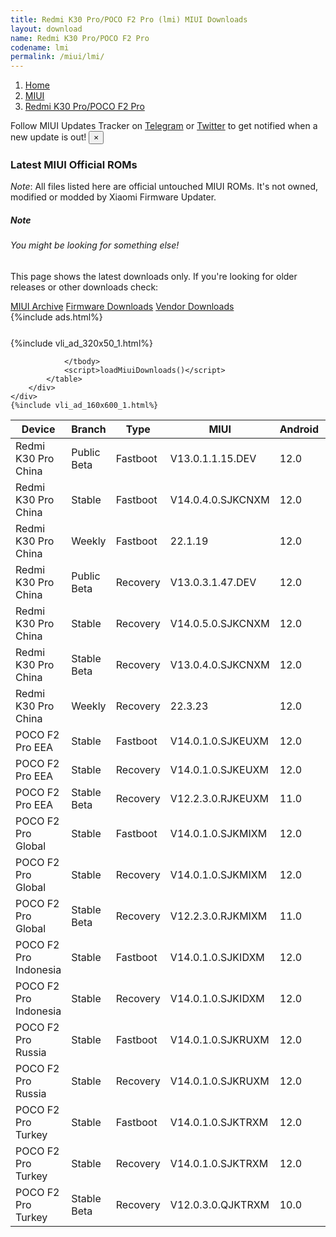 ```yaml
---
title: Redmi K30 Pro/POCO F2 Pro (lmi) MIUI Downloads
layout: download
name: Redmi K30 Pro/POCO F2 Pro
codename: lmi
permalink: /miui/lmi/
---
```

<nav aria-label="breadcrumb">
    <ol class="breadcrumb">
        <li class="breadcrumb-item"><a href="/">Home</a></li>
        <li class="breadcrumb-item"><a href="/miui/">MIUI</a></li>
        <li class="breadcrumb-item active" aria-current="page"><a href="/miui/lmi/">Redmi K30 Pro/POCO F2 Pro</a></li>
    </ol>
</nav>
<div class="alert alert-primary alert-dismissible fade show" role="alert">
    Follow MIUI Updates Tracker on <a href="https://t.me/MIUIUpdatesTracker" class="alert-link">Telegram</a>
     or <a href="https://twitter.com/MiFwUpdater" class="alert-link">Twitter</a> to get notified when a new update is out!
    <button type="button" class="close" data-dismiss="alert" aria-label="Close">
        <span aria-hidden="true">&times;</span>
    </button>
</div>

### Latest MIUI Official ROMs
*Note*: All files listed here are official untouched MIUI ROMs. It's not owned, modified or modded by Xiaomi Firmware Updater.
<div class="card">
  <div class="card-body">
    <h5 class="card-title">Note</h5>
    <h6 class="card-subtitle mb-2 text-muted">You might be looking for something else!</h6>
    <p class="card-text">This page shows the latest downloads only.
     If you're looking for older releases or other downloads check:</p>
    <a href="/archive/miui/lmi/" class="card-link">MIUI Archive</a>
    <a href="/firmware/lmi/" class="card-link">Firmware Downloads</a>
    <a href="/vendor/lmi/" class="card-link">Vendor Downloads</a>
  </div>
</div>
{%include ads.html%}
<div class="row justify-content-center">
    <div class="col-10">
        <div class="table-responsive-md" style="margin-top: 25px;">
            {%include vli_ad_320x50_1.html%}
            <table id="miui" class="display dt-responsive nowrap compact table table-striped table-hover table-sm">
                <thead class="thead-dark">
                    <tr>
                        <th data-ref="device">Device</th>
                        <th data-ref="branch">Branch</th>
                        <th data-ref="type">Type</th>
                        <th data-ref="miui">MIUI</th>
                        <th data-ref="android">Android</th>
                        <th data-ref="size">Size</th>
                        <th data-ref="size">Date</th>
                        <th data-ref="link">Link</th>
                    </tr>
                </thead>
                <tbody>
                <tr><td>Redmi K30 Pro China</td><td>Public Beta</td><td>Fastboot</td><td>V13.0.1.1.15.DEV</td><td>12.0</td><td>5.0 GB</td><td>2022-03-08</td><td><a href="/miui/lmi/public beta/V13.0.1.1.15.DEV/">Download</a></td></tr>
<tr><td>Redmi K30 Pro China</td><td>Stable</td><td>Fastboot</td><td>V14.0.4.0.SJKCNXM</td><td>12.0</td><td>5.4 GB</td><td>2023-04-17</td><td><a href="/miui/lmi/stable/V14.0.4.0.SJKCNXM/">Download</a></td></tr>
<tr><td>Redmi K30 Pro China</td><td>Weekly</td><td>Fastboot</td><td>22.1.19</td><td>12.0</td><td>5.7 GB</td><td>2022-01-19</td><td><a href="/miui/lmi/weekly/22.1.19/">Download</a></td></tr>
<tr><td>Redmi K30 Pro China</td><td>Public Beta</td><td>Recovery</td><td>V13.0.3.1.47.DEV</td><td>12.0</td><td>4.7 GB</td><td>2022-07-15</td><td><a href="/miui/lmi/public beta/V13.0.3.1.47.DEV/">Download</a></td></tr>
<tr><td>Redmi K30 Pro China</td><td>Stable</td><td>Recovery</td><td>V14.0.5.0.SJKCNXM</td><td>12.0</td><td>4.7 GB</td><td>2023-05-12</td><td><a href="/miui/lmi/stable/V14.0.5.0.SJKCNXM/">Download</a></td></tr>
<tr><td>Redmi K30 Pro China</td><td>Stable Beta</td><td>Recovery</td><td>V13.0.4.0.SJKCNXM</td><td>12.0</td><td>4.6 GB</td><td>2022-06-10</td><td><a href="/miui/lmi/stable beta/V13.0.4.0.SJKCNXM/">Download</a></td></tr>
<tr><td>Redmi K30 Pro China</td><td>Weekly</td><td>Recovery</td><td>22.3.23</td><td>12.0</td><td>4.8 GB</td><td>2022-03-24</td><td><a href="/miui/lmi/weekly/22.3.23/">Download</a></td></tr>
<tr><td>POCO F2 Pro EEA</td><td>Stable</td><td>Fastboot</td><td>V14.0.1.0.SJKEUXM</td><td>12.0</td><td>4.9 GB</td><td>2023-03-02</td><td><a href="/miui/lmi/stable/V14.0.1.0.SJKEUXM/">Download</a></td></tr>
<tr><td>POCO F2 Pro EEA</td><td>Stable</td><td>Recovery</td><td>V14.0.1.0.SJKEUXM</td><td>12.0</td><td>3.7 GB</td><td>2023-03-13</td><td><a href="/miui/lmi/stable/V14.0.1.0.SJKEUXM/">Download</a></td></tr>
<tr><td>POCO F2 Pro EEA</td><td>Stable Beta</td><td>Recovery</td><td>V12.2.3.0.RJKEUXM</td><td>11.0</td><td>3.1 GB</td><td>2020-12-25</td><td><a href="/miui/lmi/stable beta/V12.2.3.0.RJKEUXM/">Download</a></td></tr>
<tr><td>POCO F2 Pro Global</td><td>Stable</td><td>Fastboot</td><td>V14.0.1.0.SJKMIXM</td><td>12.0</td><td>5.1 GB</td><td>2023-03-17</td><td><a href="/miui/lmi/stable/V14.0.1.0.SJKMIXM/">Download</a></td></tr>
<tr><td>POCO F2 Pro Global</td><td>Stable</td><td>Recovery</td><td>V14.0.1.0.SJKMIXM</td><td>12.0</td><td>3.8 GB</td><td>2023-03-24</td><td><a href="/miui/lmi/stable/V14.0.1.0.SJKMIXM/">Download</a></td></tr>
<tr><td>POCO F2 Pro Global</td><td>Stable Beta</td><td>Recovery</td><td>V12.2.3.0.RJKMIXM</td><td>11.0</td><td>3.1 GB</td><td>2020-12-25</td><td><a href="/miui/lmi/stable beta/V12.2.3.0.RJKMIXM/">Download</a></td></tr>
<tr><td>POCO F2 Pro Indonesia</td><td>Stable</td><td>Fastboot</td><td>V14.0.1.0.SJKIDXM</td><td>12.0</td><td>4.8 GB</td><td>2023-03-20</td><td><a href="/miui/lmi/stable/V14.0.1.0.SJKIDXM/">Download</a></td></tr>
<tr><td>POCO F2 Pro Indonesia</td><td>Stable</td><td>Recovery</td><td>V14.0.1.0.SJKIDXM</td><td>12.0</td><td>3.7 GB</td><td>2023-03-29</td><td><a href="/miui/lmi/stable/V14.0.1.0.SJKIDXM/">Download</a></td></tr>
<tr><td>POCO F2 Pro Russia</td><td>Stable</td><td>Fastboot</td><td>V14.0.1.0.SJKRUXM</td><td>12.0</td><td>4.8 GB</td><td>2023-03-23</td><td><a href="/miui/lmi/stable/V14.0.1.0.SJKRUXM/">Download</a></td></tr>
<tr><td>POCO F2 Pro Russia</td><td>Stable</td><td>Recovery</td><td>V14.0.1.0.SJKRUXM</td><td>12.0</td><td>3.7 GB</td><td>2023-04-06</td><td><a href="/miui/lmi/stable/V14.0.1.0.SJKRUXM/">Download</a></td></tr>
<tr><td>POCO F2 Pro Turkey</td><td>Stable</td><td>Fastboot</td><td>V14.0.1.0.SJKTRXM</td><td>12.0</td><td>4.6 GB</td><td>2023-03-23</td><td><a href="/miui/lmi/stable/V14.0.1.0.SJKTRXM/">Download</a></td></tr>
<tr><td>POCO F2 Pro Turkey</td><td>Stable</td><td>Recovery</td><td>V14.0.1.0.SJKTRXM</td><td>12.0</td><td>3.7 GB</td><td>2023-03-29</td><td><a href="/miui/lmi/stable/V14.0.1.0.SJKTRXM/">Download</a></td></tr>
<tr><td>POCO F2 Pro Turkey</td><td>Stable Beta</td><td>Recovery</td><td>V12.0.3.0.QJKTRXM</td><td>10.0</td><td>3.0 GB</td><td>2020-10-29</td><td><a href="/miui/lmi/stable beta/V12.0.3.0.QJKTRXM/">Download</a></td></tr>

                </tbody>
                <script>loadMiuiDownloads()</script>
            </table>
        </div>
    </div>
    {%include vli_ad_160x600_1.html%}
</div>
